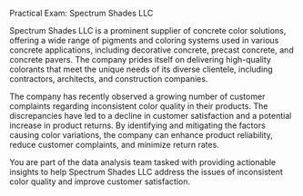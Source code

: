 Practical Exam: 
Spectrum Shades LLC

Spectrum Shades LLC is a prominent supplier of concrete color solutions, offering a wide range of pigments and coloring systems used in various concrete applications, including decorative concrete, precast concrete, and concrete pavers. The company prides itself on delivering high-quality colorants that meet the unique needs of its diverse clientele, including contractors, architects, and construction companies.

The company has recently observed a growing number of customer complaints regarding inconsistent color quality in their products. The discrepancies have led to a decline in customer satisfaction and a potential increase in product returns. By identifying and mitigating the factors causing color variations, the company can enhance product reliability, reduce customer complaints, and minimize return rates.

You are part of the data analysis team tasked with providing actionable insights to help Spectrum Shades LLC address the issues of inconsistent color quality and improve customer satisfaction.
